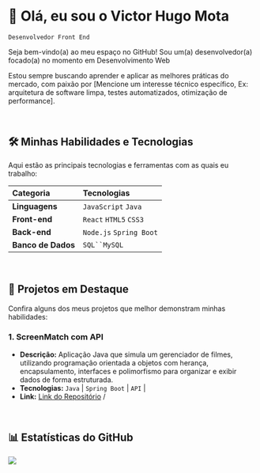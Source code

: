 # 👋 Olá, eu sou o Victor Hugo Mota

`Desenvolvedor Front End`

Seja bem-vindo(a) ao meu espaço no GitHub! Sou um(a) desenvolvedor(a) focado(a) no momento em Desenvolvimento Web

Estou sempre buscando aprender e aplicar as melhores práticas do mercado, com paixão por [Mencione um interesse técnico específico, Ex: arquitetura de software limpa, testes automatizados, otimização de performance].

<br>

## 🛠️ Minhas Habilidades e Tecnologias

Aqui estão as principais tecnologias e ferramentas com as quais eu trabalho:

| Categoria | Tecnologias |
| :--- | :--- |
| **Linguagens** | `JavaScript` `Java` |
| **Front-end** | `React` `HTML5` `CSS3` |
| **Back-end** | `Node.js` `Spring Boot` |
| **Banco de Dados** | `SQL``MySQL`|


<br>


## 🚀 Projetos em Destaque

Confira alguns dos meus projetos que melhor demonstram minhas habilidades:

### 1. ScreenMatch com API
* **Descrição:** Aplicação Java que simula um gerenciador de filmes, utilizando programação orientada a objetos com herança, encapsulamento, interfaces e polimorfismo para organizar e exibir dados de forma estruturada.
* **Tecnologias:** `Java` | `Spring Boot` | `API` |
* **Link:** [Link do Repositório](https://github.com/VictorHugoSMota/Screen-Match-Com-API) /

<br>


## 📊 Estatísticas do GitHub

  <img
  src="https://github-readme-stats.vercel.app/api/top-langs/?username=VictorHugoSMota&layout=compact&theme=dark&custom_title=Linguagens%20Mais%20Usadas"
/>
